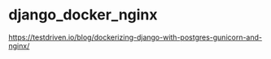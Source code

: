 # django_docker_nginx



https://testdriven.io/blog/dockerizing-django-with-postgres-gunicorn-and-nginx/